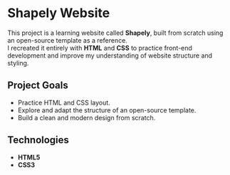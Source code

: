 # Shapely Website

This project is a learning website called **Shapely**, built from scratch using an open-source template as a reference.  
I recreated it entirely with **HTML** and **CSS** to practice front-end development and improve my understanding of website structure and styling.

## Project Goals
- Practice HTML and CSS layout.  
- Explore and adapt the structure of an open-source template.  
- Build a clean and modern design from scratch.  

## Technologies
- **HTML5**  
- **CSS3**  

